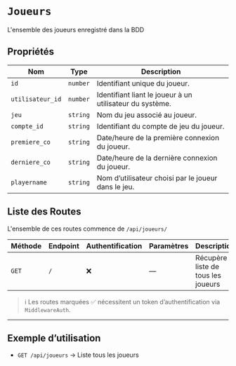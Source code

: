 # `Joueurs`

L'ensemble des joueurs enregistré dans la BDD

## Propriétés

| Nom              | Type      | Description                                                                 |
|------------------|-----------|-----------------------------------------------------------------------------|
| `id`             | `number`  | Identifiant unique du joueur.                                              |
| `utilisateur_id` | `number`  | Identifiant liant le joueur à un utilisateur du système.                   |
| `jeu`            | `string`  | Nom du jeu associé au joueur.                                              |
| `compte_id`      | `string`  | Identifiant du compte de jeu du joueur.                                    |
| `premiere_co`    | `string`  | Date/heure de la première connexion du joueur.                             |
| `derniere_co`    | `string`  | Date/heure de la dernière connexion du joueur.                             |
| `playername`     | `string`  | Nom d’utilisateur choisi par le joueur dans le jeu.                        |


## Liste des Routes

L'ensemble de ces routes commence de `/api/joueurs/`

| Méthode  | Endpoint               | Authentification | Paramètres                                                                                                                    | Description                           |
|----------|------------------------|------------------|-------------------------------------------------------------------------------------------------------------------------------|---------------------------------------|
| `GET`    | `/`                    | ❌                | —                                                                                                                             | Récupère la liste de tous les joueurs |

> ℹ️ Les routes marquées ✅ nécessitent un token d’authentification via `MiddlewareAuth`.

---

## Exemple d’utilisation

- `GET /api/joueurs` → Liste tous les joueurs